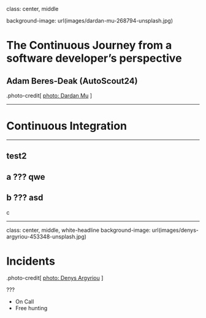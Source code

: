 class: center, middle
<!-- background-image: url(images/patrick-tomasso-151382-unsplash.jpg) -->
background-image: url(images/dardan-mu-268794-unsplash.jpg)

# The Continuous Journey from a software developer’s perspective

## Adam Beres-Deak (AutoScout24)

<!-- .photo-credit[ [Photo by Patrick Tomasso](https://unsplash.com/photos/5hvn-2WW6rY) ] -->
.photo-credit[ [photo: Dardan Mu](https://unsplash.com/photos/Jz4tCJMKFLg) ]

---

# Continuous Integration

---

## test2

a
???
qwe
--
b
???
asd
--
c


---

class: center, middle, white-headline
background-image: url(images/denys-argyriou-453348-unsplash.jpg)

# Incidents

.photo-credit[ [photo: Denys Argyriou](https://unsplash.com/photos/VU03qDREAgU) ]

???

- On Call
- Free hunting